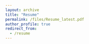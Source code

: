 ```yaml
---
layout: archive
title: "Resume"
permalink: /files/Resume_latest.pdf
author_profile: true
redirect_from:
  - /resume
---
```


